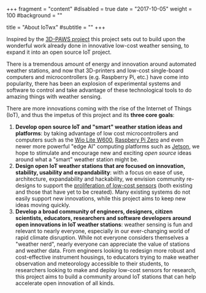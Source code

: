 +++
fragment = "content"
#disabled = true
date = "2017-10-05"
weight = 100
#background = ""

title = "About IoTwx"
#subtitle = ""
+++

Inspired by the [3D-PAWS project](https://comet.ucar.edu)  this project sets out to build upon the wonderful work already done in innovative low-cost weather sensing, to expand it into an open source IoT project.

There is a tremendous amount of energy and innovation around automated weather stations, and now that 3D-printers and low-cost single-board computers and microcontrollers (e.g. Raspberry Pi, etc.) have come into popularity, there has been an explosion of experimental systems and software to control and take advantage of these technological tools to do amazing things with weather sensing.

There are more innovations coming with the rise of the Internet of Things (IoT), and thus the impetus of this project and its **three core goals**:

1. **Develop open source IoT and "smart" weather station ideas and platforms**: by taking advantage of  low cost microcontrollers and computers such as the [Wio Lite W600](), [Raspbery Pi Zero](https://www.raspberrypi.org/products/raspberry-pi-zero/) and even newer more powerful "edge AI" computing platforms such as [Jetson](https://nvidia.com/jetson), we hope to stimulate and encourage new and exciting _open source_ ideas around what a "smart" weather station might be.
2. **Design open IoT weather stations that are focused on innovation, stability, usability and expandability**: with a focus on ease of use, architecture, expandability and hackability, we envision community re-designs  to support the [proliferation of low-cost sensors](https://) (both existing and those that have yet to be created).  Many existing systems do  not easily support new innovations, while this project aims to keep new ideas moving quickly.
3. **Develop a broad community of engineers, designers, citizen scientists, educators, researchers and software developers around open innovations in IoT weather stations**: weather sensing is fun and relevant to nearly everyone, especially in our ever-changing world of rapid climate disruption.  While not everyone considers themselves a "weather nerd", nearly everyone can appreciate the value of stations and weather data.  From engineers looking to redesign more robust and cost-effective instrument housings, to educators trying to make weather observation and meteorology accessible to their students, to researchers looking to make and deploy low-cost sensors for research,  this project aims to build a community around IoT stations that can help accelerate open innovation of all kinds.

